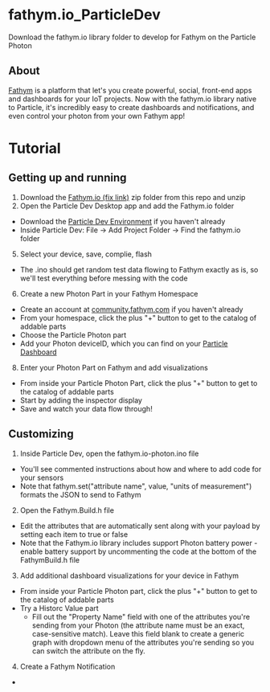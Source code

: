 # fathym.io_ParticleDev
Download the fathym.io library folder to develop for Fathym on the Particle Photon
## About
[Fathym](http://fathym.com) is a platform that let's you create powerful, social, front-end apps and dashboards for your IoT projects. Now with the fathym.io library native to Particle, it's incredibly easy to create dashboards and notifications, and even control your photon from your own Fathym app! 
# Tutorial
## Getting up and running
1. Download the [Fathym.io (fix link)](http://fathym.io) zip folder from this repo and unzip
2. Open the Particle Dev Desktop app and add the Fathym.io folder
- Download the [Particle Dev Environment](https://www.particle.io/dev) if you haven't already
- Inside Particle Dev: File -> Add Project Folder -> Find the fathym.io folder
5. Select your device, save, complie, flash
- The .ino should get random test data flowing to Fathym exactly as is, so we'll test everything before messing with the code
6. Create a new Photon Part in your Fathym Homespace
- Create an  account at [community.fathym.com](http.//community.fathym.com) if you haven't already
- From your homespace, click the plus "+" button to get to the catalog of addable parts
- Choose the Particle Photon part
- Add your Photon deviceID, which you can find on your [Particle Dashboard](https://dashboard.particle.io/user/devices)
8. Enter your Photon Part on Fathym and add visualizations
- From inside your Particle Photon Part, click the plus "+" button to get to the catalog of addable parts
- Start by adding the inspector display
- Save and watch your data flow through!
## Customizing
1. Inside Particle Dev, open the fathym.io-photon.ino file
- You'll see commented instructions about how and where to add code for your sensors
- Note that fathym.set("attribute name", value, "units of measurement") formats the JSON to send to Fathym
2. Open the Fathym.Build.h file
- Edit the attributes that are automatically sent along with your payload by setting each item to true or false 
- Note that the Fathym.io library includes support Photon battery power - enable battery support by uncommenting the code at the bottom of the FathymBuild.h file
3. Add additional dashboard visualizations for your device in Fathym
- From inside your Particle Photon part, click the plus "+" button to get to the catalog of addable parts
- Try a Historc Value part
  - Fill out the "Property Name" field with one of the attributes you're sending from your Photon (the attribute name must be an exact, case-sensitive match). Leave this field blank to create a generic graph with dropdown menu of the attributes you're sending so you can switch the attribute on the fly.   
4. Create a Fathym Notification
-

